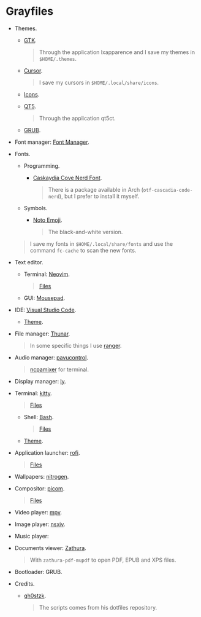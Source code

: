 # Grayfiles

- Themes.

	- [GTK](https://thispersondoesnotexist.com).

		> Through the application lxapparence and I save my themes in `$HOME/.themes`.

	- [Cursor](https://thispersondoesnotexist.com).

		> I save my cursors in `$HOME/.local/share/icons`.

	- [Icons](https://thispersondoesnotexist.com).

	- [QT5](https://thispersondoesnotexist.com).

		> Through the application qt5ct.

	- [GRUB](https://thispersondoesnotexist.com).

- Font manager: [Font Manager](https://github.com/FontManager/font-manager).

- Fonts.

	- Programming.

		- [Caskaydia Cove Nerd Font](https://github.com/ryanoasis/nerd-fonts/releases).

			> There is a package available in Arch (`otf-cascadia-code-nerd`), but I prefer to install it myself.

	- Symbols.

		- [Noto Emoji](https://fonts.google.com/noto/specimen/Noto+Emoji).

			> The black-and-white version.

	> I save my fonts in `$HOME/.local/share/fonts` and use the command `fc-cache` to scan the new fonts.

- Text editor.

	- Terminal: [Neovim](https://github.com/neovim/neovim).

		> [Files](./nvim)

	- GUI: [Mousepad](https://github.com/codebrainz/mousepad).

- IDE: [Visual Studio Code](https://github.com/microsoft/vscode).

	- [Theme](https://marketplace.visualstudio.com/items?itemName=arzg.apprentice).

- File manager: [Thunar](https://gitlab.xfce.org/xfce/thunar).

	> In some specific things I use [ranger](https://github.com/ranger/ranger).

- Audio manager: [pavucontrol](https://gitlab.freedesktop.org/pulseaudio/pavucontrol).

	> [ncpamixer](https://github.com/fulhax/ncpamixer) for terminal.

- Display manager: [ly](https://github.com/fairyglade/ly).

- Terminal: [kitty](https://github.com/kovidgoyal/kitty).

	> [Files](./kitty)

	- Shell: [Bash](https://git.savannah.gnu.org/cgit/bash.git/).

		> [Files](./bash)

	- [Theme](./kitty/colors.conf).

- Application launcher: [rofi](https://github.com/davatorium/rofi).

	> [Files](./rofi)

- Wallpapers: [nitrogen](https://github.com/l3ib/nitrogen).

- Compositor: [picom](https://github.com/yshui/picom).

	> [Files](./picom)

- Video player: [mpv](https://github.com/mpv-player/mpv).

- Image player: [nsxiv](https://codeberg.org/nsxiv/nsxiv).

- Music player:

- Documents viewer: [Zathura](https://git.pwmt.org/pwmt/zathura).

	> With `zathura-pdf-mupdf` to open PDF, EPUB and XPS files.

- Bootloader: GRUB.

- Credits.

	- [gh0stzk](https://github.com/gh0stzk/dotfiles).

		> The scripts comes from his dotfiles repository.
